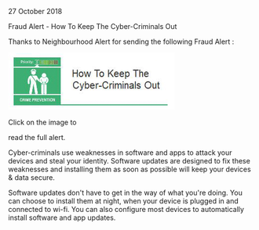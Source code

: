 27 October 2018

Fraud Alert - How To Keep The Cyber-Criminals Out

Thanks to Neighbourhood Alert for sending the following Fraud Alert :

[](http://www.northcrayresidents.org.uk/fraud_alerts/fa028.pdf)

![Image](images/nm0614_1.gif)

Click on the image to

read the full alert.

Cyber-criminals use weaknesses in software and apps to attack your devices and steal your identity. Software updates are designed to fix these weaknesses and installing them as soon as possible will keep your devices & data secure.

Software updates don't have to get in the way of what you're doing. You can choose to install them at night, when your device is plugged in and connected to wi-fi. You can also configure most devices to automatically install software and app updates.
